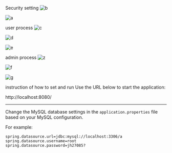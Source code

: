 Security setting 
![b](https://github.com/user-attachments/assets/6f94fc72-a5ec-4248-9d06-c2e84515d14c)

![a](https://github.com/user-attachments/assets/4c50926a-9e7a-4038-8231-86f1f97ff428)

user process 
![c](https://github.com/user-attachments/assets/27b621bd-8b6a-4966-9e5c-c2d94b62a039)

![d](https://github.com/user-attachments/assets/6b158638-1843-4932-a0b9-027ef62d6996)


![e](https://github.com/user-attachments/assets/763fc036-5537-402a-ba0d-7f3440aeab1b)


admin process
![z](https://github.com/user-attachments/assets/40eed704-ac5a-41c5-9c18-81f23f88fd51)


![f](https://github.com/user-attachments/assets/d8378da0-98f8-4253-9f09-3cd9fea2e0ef)

![g](https://github.com/user-attachments/assets/b7fb282c-1466-4f2b-a88c-ae166235efee)




instruction of how to set and run
Use the URL below to start the application:

http://localhost:8080/

---

Change the MySQL database settings in the `application.properties` file based on your MySQL configuration.

For example:

```properties
spring.datasource.url=jdbc:mysql://localhost:3306/a
spring.datasource.username=root
spring.datasource.password=jh27085?

